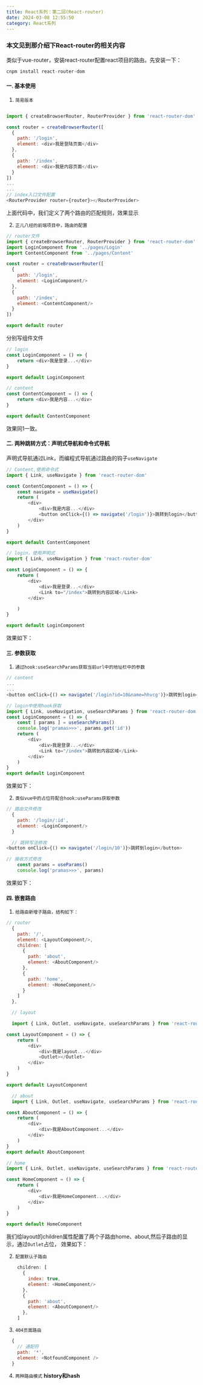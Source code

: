```yaml
---
title: React系列：第二回(React-router)
date: 2024-03-08 12:55:50
category: React系列
---
```


### 本文见到那介绍下React-router的相关内容

类似于vue-router，安装react-router配置react项目的路由。先安装一下：
```javascript
cnpm install react-router-dom
```

#### 一. 基本使用
1. `简易版本`
```javascript

import { createBrowserRouter, RouterProvider } from 'react-router-dom'

const router = createBrowserRouter([
  {
    path: '/login',
    element: <div>我是登陆页面</div>
  },
  {
    path: '/index',
    element: <div>我是内容页面</div>
  }
])
...
...
// index入口文件配置
<RouterProvider router={router}></RouterProvider>

```
上面代码中，我们定义了两个路由的匹配规则，效果显示
<img src="/img/react-router1.gif" alt="">

2. `正儿八经的前端项目中，路由的配置`

```javascript
// router文件
import { createBrowserRouter, RouterProvider } from 'react-router-dom'
import LoginComponent from '../pages/Login'
import ContentComponent from '../pages/Content'

const router = createBrowserRouter([
  {
    path: '/login',
    element: <LoginComponent/>
  },
  {
    path: '/index',
    element: <ContentComponent/>
  }
])

export default router
```

分别写组件文件
```javascript
// login
const LoginComponent = () => {
    return <div>我是登录...</div>
}

export default LoginComponent

// content
const ContentComponent = () => {
    return <div>我是内容...</div>
}

export default ContentComponent
```
效果同1一致。
<img src="/img/react-router2.gif" alt="">


#### 二. 两种跳转方式：声明式导航和命令式导航

声明式导航通过Link，而编程式导航通过路由的钩子`useNavigate`

```javascript
// Content,使用命令式
import { Link, useNavigate } from 'react-router-dom'

const ContentComponent = () => {
    const navigate = useNavigate()
    return (
        <div>
            <div>我是内容...</div>
            <button onClick={() => navigate('/login')}>跳转到login</button>
        </div>
    )
}

export default ContentComponent

// login，使用声明式
import { Link, useNavigation } from 'react-router-dom'

const LoginComponent = () => {
    return (
        <div>
            <div>我是登录...</div>
            <Link to="/index">跳转到内容区域</Link>
        </div>

    )
}

export default LoginComponent
```

效果如下：
<img src="/img/react-router3.gif" alt="">


#### 三. 参数获取
1. `通过hook:useSearchParams获取当前url中的地址栏中的参数`
```javascript
// content
...
...
<button onClick={() => navigate('/login?id=10&name=hhvcg')}>跳转到login</button>

// login中使用hook获取
import { Link, useNavigation, useSearchParams } from 'react-router-dom'
const LoginComponent = () => {
    const [ params ] = useSearchParams()
    console.log('pramas>>>', params.get('id'))
    return (
        <div>
            <div>我是登录...</div>
            <Link to="/index">跳转到内容区域</Link>
        </div>
    )
}
export default LoginComponent
```

效果如下：
<img src="/img/react-router4.gif" alt="">

2. `类似vue中的占位符配合hook:useParams获取参数`

```javascript
// 路由文件修改
  {
    path: '/login/:id',
    element: <LoginComponent/>
  }

  // 跳转写法修改
<button onClick={() => navigate('/login/10')}>跳转到login</button>

// 接收方式修改
    const params = useParams()
    console.log('pramas>>>', params)
```

效果如下：
<img src="/img/react-router5.gif" alt="">

#### 四. 嵌套路由
1. `给路由新增子路由，结构如下：`

```javascript
// router
  {
    path: '/',
    element: <LayoutComponent/>,
    children: [
      {
        path: 'about',
        element: <AboutComponent/>
      },
      {
        path: 'home',
        element: <HomeComponent/>
      }
    ]
  },

  // layout

  import { Link, Outlet, useNavigate, useSearchParams } from 'react-router-dom'

const LayoutComponent = () => {
    return (
        <div>
            <div>我是layout...</div>
            <Outlet></Outlet>
        </div>
    )
}

export default LayoutComponent

  // about
  import { Link, Outlet, useNavigate, useSearchParams } from 'react-router-dom'

const AboutComponent = () => {
    return (
        <div>
            <div>我是AboutComponent...</div>
        </div>
    )
}
export default AboutComponent

// home
import { Link, Outlet, useNavigate, useSearchParams } from 'react-router-dom'

const HomeComponent = () => {
    return (
        <div>
            <div>我是HomeComponent...</div>
        </div>
    )
}

export default HomeComponent

```
我们给layout的children属性配置了两个子路由home、about,然后子路由的显示，通过`Outlet`占位， 效果如下：
<img src="/img/react-router6.gif" alt="">

2. `配置默认子路由`
```javascript
    children: [
      {
        index: true,
        element: <HomeComponent/>
      },
      {
        path: 'about',
        element: <AboutComponent/>
      },
    ]
```

3. `404页面路由`
```javascript
  {
    // 通配符
    path: '*',
    element: <NotfoundComponent />
  }
```

4. `两种路由模式`
**history和hash**
<img src="/img/react-router6.png" alt="">




